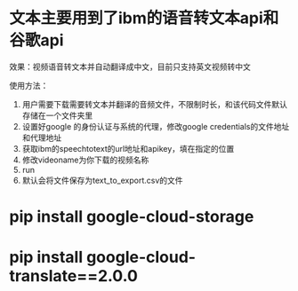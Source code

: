 # 文本主要用到了ibm的语音转文本api和谷歌api

效果：视频语音转文本并自动翻译成中文，目前只支持英文视频转中文

使用方法：
1. 用户需要下载需要转文本并翻译的音频文件，不限制时长，和该代码文件默认存储在一个文件夹里
2. 设置好google 的身份认证与系统的代理，修改google credentials的文件地址和代理地址
3. 获取ibm的speechtotext的url地址和apikey，填在指定的位置
4. 修改videoname为你下载的视频名称
5. run
6. 默认会将文件保存为text_to_export.csv的文件

# pip install google-cloud-storage
# pip install google-cloud-translate==2.0.0



